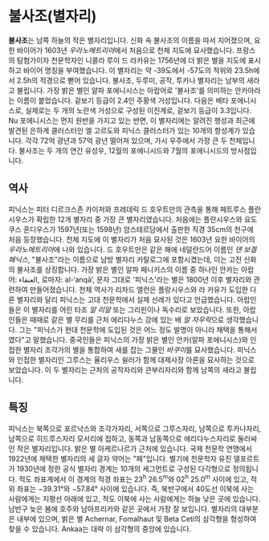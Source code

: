 # 불사조(별자리)

**불사조**는 남쪽 하늘의 작은 별자리입니다. 신화 속 불사조의 이름을 따서 지어졌으며, 요한 바이어가 1603년 *우라노메트리아*에서 처음으로 천체 지도에 묘사했습니다. 프랑스의 탐험가이자 천문학자인 니콜라 루이 드 라카유는 1756년에 더 밝은 별을 지도에 표시하고 바이어 명칭을 부여했습니다. 이 별자리는 약 -39도에서 -57도의 적위와 23.5h에서 2.5h의 적경으로 뻗어 있습니다. 불사조, 두루미, 공작, 투카나 별자리는 남부의 새라고 불립니다. 가장 밝은 별인 알파 포에니시스는 아랍어로 '불사조'를 의미하는 안카아라는 이름이 붙었습니다. 겉보기 등급이 2.4인 주황색 거성입니다. 다음은 베타 포에니시스로, 실제로는 두 개의 노란색 거성으로 구성된 이진계로, 겉보기 등급이 3.3입니다. Nu 포에니시스는 먼지 원반을 가지고 있는 반면, 이 별자리에는 알려진 행성과 최근에 발견된 은하계 클러스터인 엘 고르도와 피닉스 클러스터가 있는 10개의 항성계가 있습니다. 각각 72억 광년과 57억 광년 떨어져 있으며, 가시 우주에서 가장 큰 두 천체입니다. 불사조는 두 개의 연간 유성우, 12월의 포에니시드와 7월의 포에니시드의 방사점입니다.

## 역사

피닉스는 피터 디르크스존 카이저와 프레데릭 드 호우트만의 관측을 통해 페트루스 플란시우스가 확립한 12개 별자리 중 가장 큰 별자리였습니다. 처음에는 플란시우스와 요도쿠스 혼디우스가 1597년(또는 1598년) 암스테르담에서 출판한 직경 35cm의 천구에 처음 등장했습니다. 천체 지도에 이 별자리가 처음 묘사된 것은 1603년 요한 바이어의 *우라노메트리아*에 나와 있습니다. 드 호우트만은 같은 해에 네덜란드어 이름인 *덴 보겔 페닉스*, "불사조"라는 이름으로 남방 별자리 카탈로그에 포함시켰는데, 이는 고전 신화의 불사조를 상징합니다. 가장 밝은 별인 알파 페니키스의 이름 중 하나인 안카는 아랍어: العنقاء, 로마자: al-‘anqā’, 문자 그대로 '피닉스'라는 별은 1800년 이후 별자리와 관련하여 만들어졌습니다. 천체 역사가 리차드 앨런은 플랑시우스와 라 카유가 도입한 다른 별자리와 달리 피닉스는 고대 천문학에서 실제 선례가 있다고 언급했습니다. 아랍인들은 이 별자리를 어린 타조 *알 리알* 또는 그리핀이나 독수리로 보았습니다. 또한, 아랍인들은 때때로 같은 별 무리를 근처 에리다누스 강에 있는 배 *알 자우락*으로 생각했습니다. 그는 "피닉스가 현대 천문학에 도입된 것은 어느 정도 발명이 아니라 채택을 통해서였다"고 말했습니다. 중국인들은 피닉스의 가장 밝은 별인 안카(알파 포에니시스)와 인접한 별자리 조각가의 별을 통합하여 새를 잡는 그물인 *바쿠이*를 묘사했습니다. 피닉스와 인접한 별자리인 그루스는 율리우스 쉴러가 함께 대제사장 아론을 묘사하는 것으로 보았습니다. 이 두 별자리는 근처의 공작자리와 큰부리자리와 함께 남쪽의 새라고 불립니다.

## 특징

피닉스는 북쪽으로 포르낙스와 조각가자리, 서쪽으로 그루스자리, 남쪽으로 투카나자리, 남쪽으로 히드루스자리 모서리에 접하고, 동쪽과 남동쪽으로 에리다누스자리로 둘러싸인 작은 별자리입니다. 밝은 별 아케르나르가 근처에 있습니다. 국제 천문학 연맹에서 1922년에 채택한 별자리의 세 글자 약어는 "페"입니다. 벨기에 천문학자 유진 델포르트가 1930년에 정한 공식 별자리 경계는 10개의 세그먼트로 구성된 다각형으로 정의됩니다. 적도 좌표계에서 이 경계의 적경 좌표는 23<sup>h</sup> 26.5<sup>m</sup>와 02<sup>h</sup> 25.0<sup>m</sup> 사이에 있고, 적위 좌표는 −39.31°와 −57.84° 사이에 있습니다. 즉, 북반구에서 40도선 이북에 사는 사람에게는 지평선 아래에 있고, 적도 이북에 사는 사람에게는 하늘 낮은 곳에 있습니다. 남반구 늦은 봄에 호주와 남아프리카와 같은 곳에서 가장 잘 보입니다. 별자리의 대부분은 내부에 있으며, 밝은 별 Achernar, Fomalhaut 및 Beta Ceti의 삼각형을 형성하여 찾을 수 있습니다. Ankaa는 대략 이 삼각형의 중앙에 있습니다.
